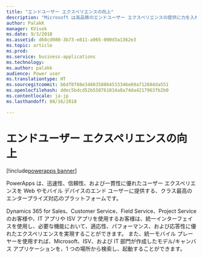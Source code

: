 ```yaml
---
title: "エンドユーザー エクスペリエンスの向上"
description: "Microsoft は高品質のエンドユーザー エクスペリエンスの提供に力を入れてきました。"
author: PalakK
manager: KVivek
ms.date: 9/3/2018
ms.assetid: d68cd080-3b73-e811-a965-000d3a1362e3
ms.topic: article
ms.prod: 
ms.service: business-applications
ms.technology: 
ms.author: palakk
audience: Power user
ms.translationtype: HT
ms.sourcegitcommit: b6df0f68e3460358864533346e69a712684da551
ms.openlocfilehash: ddec5bdcd52b550761014a8a74da4217963fb2b0
ms.contentlocale: ja-jp
ms.lasthandoff: 08/16/2018

---
```

# <a name="improvements-in-end-user-experiences"></a>エンドユーザー エクスペリエンスの向上


[!include[powerapps banner](../includes/powerapps.md)]

PowerApps は、迅速性、信頼性、および一貫性に優れたユーザー エクスペリエンスを Web やモバイル デバイスのエンド ユーザーに提供する、クラス最高のエンタープライズ対応のプラットフォームです。

Dynamics 365 for Sales、Customer Service、Field Service、Project Service のお客様や、IT アプリや ISV アプリを使用するお客様は、統一インターフェイスを使用し、必要な機能において、適応性、パフォーマンス、および応答性に優れたエクスペリエンスを実現することができます。 また、統一モバイル プレーヤーを使用すれば、Microsoft、ISV、および IT 部門が作成したモデル/キャンバス アプリケーションを、1 つの場所から検索し、起動することができます。

